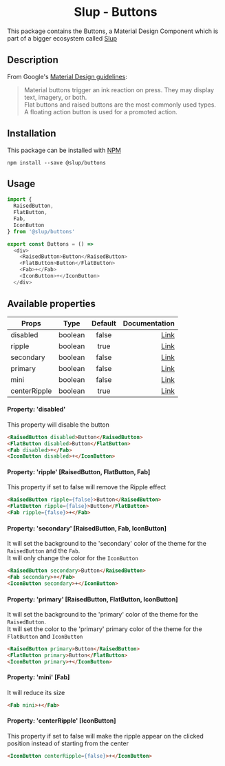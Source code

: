 <demo gif>

<h1 align='center'>Slup - Buttons</h1>

This package contains the Buttons, a Material Design Component which is part of a bigger ecosystem called [Slup](https://github.com/gejsi/material)

## Description
From Google's [Material Design guidelines](https://material.io/guidelines):
<blockquote>
  Material buttons trigger an ink reaction on press. They may display text, imagery, or both.
  <br />
  Flat buttons and raised buttons are the most commonly used types.
  <br />
  A floating action button is used for a promoted action.
</blockquote>

## Installation
This package can be installed with [NPM](http://npmjs.com/)
```
npm install --save @slup/buttons
```

## Usage
```js
import {
  RaisedButton,
  FlatButton,
  Fab,
  IconButton
} from '@slup/buttons'

export const Buttons = () =>
  <div>
    <RaisedButton>Button</RaisedButton>
    <FlatButton>Button</FlatButton>
    <Fab>+</Fab>
    <IconButton>+</IconButton>
  </div>
```

## Available properties
| Props               | Type          | Default       | Documentation                                                        |
|---------------------|:-------------:|:-------------:|---------------------------------------------------------------------:|
| disabled            |  boolean      |  false        | [Link](#property-disabled)                                           |
| ripple              |  boolean      |  true         | [Link](#property-ripple-raisedbutton-flatbutton-fab)                 |
| secondary           |  boolean      |  false        | [Link](#property-secondary-raisedbutton-fab-iconbutton)              |
| primary             |  boolean      |  false        | [Link](#property-primary-raisedbutton-flatbutton-iconbutton)         |
| mini                |  boolean      |  false        | [Link](#property-mini-fab)                                           |
| centerRipple        |  boolean      |  true         | [Link](#property-centerripple-iconbutton)                            |

#### Property: 'disabled'
This property will disable the button
```html
<RaisedButton disabled>Button</RaisedButton>
<FlatButton disabled>Button</FlatButton>
<Fab disabled>+</Fab>
<IconButton disabled>+</IconButton>
```

#### Property: 'ripple' [RaisedButton, FlatButton, Fab]
This property if set to false will remove the Ripple effect
```html
<RaisedButton ripple={false}>Button</RaisedButton>
<FlatButton ripple={false}>Button</FlatButton>
<Fab ripple={false}>+</Fab>
```

#### Property: 'secondary' [RaisedButton, Fab, IconButton]
It will set the background to the 'secondary' color of the theme for the `RaisedButton` and the `Fab`.
<br />
It will only change the color for the `IconButton`
```html
<RaisedButton secondary>Button</RaisedButton>
<Fab secondary>+</Fab>
<IconButton secondary>+</IconButton>
```

#### Property: 'primary' [RaisedButton, FlatButton, IconButton]
It will set the background to the 'primary' color of the theme for the `RaisedButton`.
<br />
It will set the color to the 'primary' primary color of the theme for the `FlatButton` and `IconButton`
```html
<RaisedButton primary>Button</RaisedButton>
<FlatButton primary>Button</FlatButton>
<IconButton primary>+</IconButton>
```

#### Property: 'mini' [Fab]
It will reduce its size
```html
<Fab mini>+</Fab>
```

#### Property: 'centerRipple' [IconButton]
This property if set to false will make the ripple appear on the clicked position instead of starting from the center
```html
<IconButton centerRipple={false}>+</IconButton>
```
